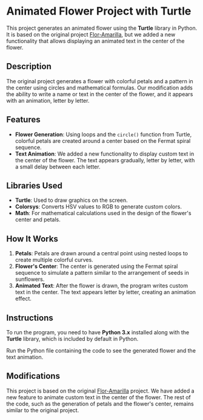 # Animated Flower Project with Turtle

This project generates an animated flower using the **Turtle** library in Python. It is based on the original project [Flor-Amarilla](https://github.com/victorllcrc/Flor-Amarilla/tree/master), but we added a new functionality that allows displaying an animated text in the center of the flower.

## Description

The original project generates a flower with colorful petals and a pattern in the center using circles and mathematical formulas. Our modification adds the ability to write a name or text in the center of the flower, and it appears with an animation, letter by letter.

## Features

- **Flower Generation**: Using loops and the `circle()` function from Turtle, colorful petals are created around a center based on the Fermat spiral sequence.
- **Text Animation**: We added a new functionality to display custom text in the center of the flower. The text appears gradually, letter by letter, with a small delay between each letter.

## Libraries Used

- **Turtle**: Used to draw graphics on the screen.
- **Colorsys**: Converts HSV values to RGB to generate custom colors.
- **Math**: For mathematical calculations used in the design of the flower's center and petals.

## How It Works

1. **Petals**: Petals are drawn around a central point using nested loops to create multiple colorful curves.
2. **Flower's Center**: The center is generated using the Fermat spiral sequence to simulate a pattern similar to the arrangement of seeds in sunflowers.
3. **Animated Text**: After the flower is drawn, the program writes custom text in the center. The text appears letter by letter, creating an animation effect.

## Instructions

To run the program, you need to have **Python 3.x** installed along with the **Turtle** library, which is included by default in Python.

Run the Python file containing the code to see the generated flower and the text animation.

## Modifications

This project is based on the original [Flor-Amarilla](https://github.com/victorllcrc/Flor-Amarilla/tree/master) project. We have added a new feature to animate custom text in the center of the flower. The rest of the code, such as the generation of petals and the flower's center, remains similar to the original project.
